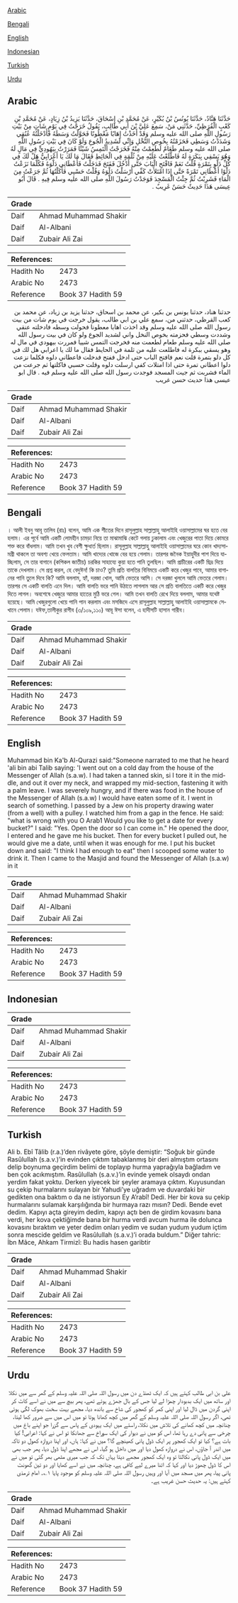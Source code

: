 [Arabic](#arabic)

[Bengali](#bengali)

[English](#english)

[Indonesian](#indonesian)

[Turkish](#turkish)

[Urdu](#urdu)

## Arabic


<div dir="rtl" lang="ar" style={{fontSize:'larger',backgroundColor:'#f8f9fa',padding:20}}>
حَدَّثَنَا هَنَّادٌ، حَدَّثَنَا يُونُسُ بْنُ بُكَيْرٍ، عَنْ مُحَمَّدِ بْنِ إِسْحَاقَ، حَدَّثَنَا يَزِيدُ بْنُ زِيَادٍ، عَنْ مُحَمَّدِ بْنِ كَعْبٍ الْقُرَظِيِّ، حَدَّثَنِي مَنْ، سَمِعَ عَلِيَّ بْنَ أَبِي طَالِبٍ، يَقُولُ خَرَجْتُ فِي يَوْمٍ شَاتٍ مِنْ بَيْتِ رَسُولِ اللَّهِ صلى الله عليه وسلم وَقَدْ أَخَذْتُ إِهَابًا مَعْطُونًا فَحَوَّلْتُ وَسَطَهُ فَأَدْخَلْتُهُ عُنُقِي وَشَدَدْتُ وَسَطِي فَحَزَمْتُهُ بِخُوصِ النَّخْلِ وَإِنِّي لَشَدِيدُ الْجُوعِ وَلَوْ كَانَ فِي بَيْتِ رَسُولِ اللَّهِ صلى الله عليه وسلم طَعَامٌ لَطَعِمْتُ مِنْهُ فَخَرَجْتُ أَلْتَمِسُ شَيْئًا فَمَرَرْتُ بِيَهُودِيٍّ فِي مَالٍ لَهُ وَهُوَ يَسْقِي بِبَكَرَةٍ لَهُ فَاطَّلَعْتُ عَلَيْهِ مِنْ ثُلْمَةٍ فِي الْحَائِطِ فَقَالَ مَا لَكَ يَا أَعْرَابِيُّ هَلْ لَكَ فِي كُلِّ دَلْوٍ بِتَمْرَةٍ قُلْتُ نَعَمْ فَافْتَحِ الْبَابَ حَتَّى أَدْخُلَ فَفَتَحَ فَدَخَلْتُ فَأَعْطَانِي دَلْوَهُ فَكُلَّمَا نَزَعْتُ دَلْوًا أَعْطَانِي تَمْرَةً حَتَّى إِذَا امْتَلأَتْ كَفِّي أَرْسَلْتُ دَلْوَهُ وَقُلْتُ حَسْبِي فَأَكَلْتُهَا ثُمَّ جَرَعْتُ مِنَ الْمَاءِ فَشَرِبْتُ ثُمَّ جِئْتُ الْمَسْجِدَ فَوَجَدْتُ رَسُولَ اللَّهِ صلى الله عليه وسلم فِيهِ ‏.‏ قَالَ أَبُو عِيسَى هَذَا حَدِيثٌ حَسَنٌ غَرِيبٌ ‏.‏
</div>
<div style={{backgroundColor:'#f8f9fa',padding:20, marginBottom: 10}}><table> <thead> <tr> <th>Grade</th> <th></th> </tr> </thead> <tbody> <tr><td>Daif</td><td>Ahmad Muhammad Shakir</td></tr><tr><td>Daif</td><td>Al-Albani</td></tr><tr><td>Daif</td><td>Zubair Ali Zai</td></tr></tbody></table><table> <thead> <tr> <th>References:</th> <th></th> </tr> </thead> <tbody><tr><td>Hadith No</td><td>2473</td></tr><tr><td>Arabic No</td><td>2473</td></tr><tr><td>Reference</td><td>Book 37 Hadith 59</td></tr></tbody></table></div>


<div dir="rtl" lang="ar" style={{fontSize:'larger',backgroundColor:'#f8f9fa',padding:20}}>
حدثنا هناد، حدثنا يونس بن بكير، عن محمد بن اسحاق، حدثنا يزيد بن زياد، عن محمد بن كعب القرظي، حدثني من، سمع علي بن ابي طالب، يقول خرجت في يوم شات من بيت رسول الله صلى الله عليه وسلم وقد اخذت اهابا معطونا فحولت وسطه فادخلته عنقي وشددت وسطي فحزمته بخوص النخل واني لشديد الجوع ولو كان في بيت رسول الله صلى الله عليه وسلم طعام لطعمت منه فخرجت التمس شييا فمررت بيهودي في مال له وهو يسقي ببكرة له فاطلعت عليه من ثلمة في الحايط فقال ما لك يا اعرابي هل لك في كل دلو بتمرة قلت نعم فافتح الباب حتى ادخل ففتح فدخلت فاعطاني دلوه فكلما نزعت دلوا اعطاني تمرة حتى اذا امتلات كفي ارسلت دلوه وقلت حسبي فاكلتها ثم جرعت من الماء فشربت ثم جيت المسجد فوجدت رسول الله صلى الله عليه وسلم فيه . قال ابو عيسى هذا حديث حسن غريب
</div>
<div style={{backgroundColor:'#f8f9fa',padding:20, marginBottom: 10}}><table> <thead> <tr> <th>Grade</th> <th></th> </tr> </thead> <tbody> <tr><td>Daif</td><td>Ahmad Muhammad Shakir</td></tr><tr><td>Daif</td><td>Al-Albani</td></tr><tr><td>Daif</td><td>Zubair Ali Zai</td></tr></tbody></table><table> <thead> <tr> <th>References:</th> <th></th> </tr> </thead> <tbody><tr><td>Hadith No</td><td>2473</td></tr><tr><td>Arabic No</td><td>2473</td></tr><tr><td>Reference</td><td>Book 37 Hadith 59</td></tr></tbody></table></div>

## Bengali


<div dir="ltr" lang="bn" style={{fontSize:'larger',backgroundColor:'#f8f9fa',padding:20}}>
। আলী ইবনু আবূ তালিব (রাঃ) বলেন, আমি এক শীতের দিনে রাসূলুল্লাহ সাল্লাল্লাহু আলাইহি ওয়াসাল্লামের ঘর হতে বের হলাম। এর পূর্বে আমি একটি লোমহীন চামড়া নিয়ে তা মাঝামাঝি কেটে গলায় ঢুকালাম এবং খেজুরের পাতা দিয়ে কোমরে শক্ত করে বাঁধলাম। আমি তখন খুব বেশী ক্ষুধার্ত ছিলাম। রাসূলুল্লাহ সাল্লাল্লাহু আলাইহি ওয়াসাল্লামের ঘরে কোন খাদ্যসামগ্রী থাকলে তা অবশ্য খেয়ে ফেলতাম। আমি খাদ্যের খোজে বের হয়ে গেলাম। তারপর জনৈক ইয়াহুদীর পাশ দিয়ে যাচ্ছিলাম, সে তার বাগানে (কপিকল জাতীয়) চরকির সাহায্যে কুয়া হতে পানি তুলছিল। আমি প্রাচীরের একটি ছিদ্র দিয়ে তাকে দেখলাম। সে প্রশ্ন করল, হে বেদুঈন! কি চাও? তুমি প্রতি বালতির বিনিময়ে একটি করে খেজুর পাবে, আমার বাগানের পানি তুলে দিবে কি? আমি বললাম, হ্যাঁ, দরজা খোল, আমি ভেতরে আসি। সে দরজা খুললে আমি ভেতরে গেলাম। তারপর সে একটি বালতি এনে দিল। আমি বালতি ভরে পানি উঠাতে লাগলাম আর সে প্রতি বালতিতে একটি করে খেজুর দিতে লাগল। অবশেষে খেজুরে আমার হাতের মুঠি ভরে গেল। আমি তখন বালতি রেখে দিয়ে বললাম, আমার যথেষ্ট হয়েছে। আমি খেজুরগুলো খেয়ে পানি পান করলাম এবং মসজিদে এসে রাসূলুল্লাহ সাল্লাল্লাহু আলাইহি ওয়াসাল্লামকে সেখানে পেলাম। যঈফ,তালীকুর রাগীব (৩/১০৯,১১০) আবূ ঈসা বলেন, এ হাদীসটি হাসান গারীব।
</div>
<div style={{backgroundColor:'#f8f9fa',padding:20, marginBottom: 10}}><table> <thead> <tr> <th>Grade</th> <th></th> </tr> </thead> <tbody> <tr><td>Daif</td><td>Ahmad Muhammad Shakir</td></tr><tr><td>Daif</td><td>Al-Albani</td></tr><tr><td>Daif</td><td>Zubair Ali Zai</td></tr></tbody></table><table> <thead> <tr> <th>References:</th> <th></th> </tr> </thead> <tbody><tr><td>Hadith No</td><td>2473</td></tr><tr><td>Arabic No</td><td>2473</td></tr><tr><td>Reference</td><td>Book 37 Hadith 59</td></tr></tbody></table></div>

## English


<div dir="ltr" lang="en" style={{fontSize:'larger',backgroundColor:'#f8f9fa',padding:20}}>
Muhammad bin Ka'b Al-Qurazi said:"Someone narrated to me that he heard 'ali bin abi Talib saying: 'I went out on a cold day from the house of the Messenger of Allah (s.a.w). I had taken a tanned skin, si I tore it in the middle, and out it over my neck, and wrapped my mid-section, fastening it with a palm leave. I was severely hungry, and if there was food in the house of the Messenger of Allah (s.a.w) I would have eaten some of it. I went in search of something. I passed by a Jew on his property drawing water (from a well) with a pulley. I watched him from a gap in the fence. He said: "what is wrong with you O Arab1 Would you like to get a date for every bucket?" I said: "Yes. Open the door so I can come in." He opened the door, I entered and he gave me his bucket. Then for every bucket I pulled out, he would give me a date, until when it was enough for me. I put his bucket down and said: "I think I had enough to eat" then I scooped some water to drink it. Then I came to the Masjid and found the Messenger of Allah (s.a.w) in it
</div>
<div style={{backgroundColor:'#f8f9fa',padding:20, marginBottom: 10}}><table> <thead> <tr> <th>Grade</th> <th></th> </tr> </thead> <tbody> <tr><td>Daif</td><td>Ahmad Muhammad Shakir</td></tr><tr><td>Daif</td><td>Al-Albani</td></tr><tr><td>Daif</td><td>Zubair Ali Zai</td></tr></tbody></table><table> <thead> <tr> <th>References:</th> <th></th> </tr> </thead> <tbody><tr><td>Hadith No</td><td>2473</td></tr><tr><td>Arabic No</td><td>2473</td></tr><tr><td>Reference</td><td>Book 37 Hadith 59</td></tr></tbody></table></div>

## Indonesian


<div dir="ltr" lang="id" style={{fontSize:'larger',backgroundColor:'#f8f9fa',padding:20}}>

</div>
<div style={{backgroundColor:'#f8f9fa',padding:20, marginBottom: 10}}><table> <thead> <tr> <th>Grade</th> <th></th> </tr> </thead> <tbody> <tr><td>Daif</td><td>Ahmad Muhammad Shakir</td></tr><tr><td>Daif</td><td>Al-Albani</td></tr><tr><td>Daif</td><td>Zubair Ali Zai</td></tr></tbody></table><table> <thead> <tr> <th>References:</th> <th></th> </tr> </thead> <tbody><tr><td>Hadith No</td><td>2473</td></tr><tr><td>Arabic No</td><td>2473</td></tr><tr><td>Reference</td><td>Book 37 Hadith 59</td></tr></tbody></table></div>

## Turkish


<div dir="ltr" lang="tr" style={{fontSize:'larger',backgroundColor:'#f8f9fa',padding:20}}>
Ali b. Ebî Tâlib (r.a.)’den rivâyete göre, şöyle demiştir: “Soğuk bir günde Rasûlullah (s.a.v.)’in evinden çıktım tabaklanmış bir deri almıştım ortasını delip boynuma geçirdim belimi de toplayıp hurma yaprağıyla bağladım ve ben çok acıkmıştım. Rasûlullah (s.a.v.)’in evinde yemek olsaydı ondan yerdim fakat yoktu. Derken yiyecek bir şeyler aramaya çıktım. Kuyusundan su çekip hurmalarını sulayan bir Yahudi’ye uğradım ve duvardaki bir gedikten ona baktım o da ne istiyorsun Ey A’rabî! Dedi. Her bir kova su çekip hurmalarını sulamak karşılığında bir hurmaya razı mısın? Dedi. Bende evet dedim. Kapıyı açta gireyim dedim, kapıyı açtı ben de girdim kovasını bana verdi, her kova çektiğimde bana bir hurma verdi avcum hurma ile dolunca kovasını bıraktım ve yeter dedim onları yedim ve sudan yudum yudum içtim sonra mescide geldim ve Rasûlullah (s.a.v.)’i orada buldum.” Diğer tahric: İbn Mâce, Ahkam Tirmizî: Bu hadis hasen garibtir
</div>
<div style={{backgroundColor:'#f8f9fa',padding:20, marginBottom: 10}}><table> <thead> <tr> <th>Grade</th> <th></th> </tr> </thead> <tbody> <tr><td>Daif</td><td>Ahmad Muhammad Shakir</td></tr><tr><td>Daif</td><td>Al-Albani</td></tr><tr><td>Daif</td><td>Zubair Ali Zai</td></tr></tbody></table><table> <thead> <tr> <th>References:</th> <th></th> </tr> </thead> <tbody><tr><td>Hadith No</td><td>2473</td></tr><tr><td>Arabic No</td><td>2473</td></tr><tr><td>Reference</td><td>Book 37 Hadith 59</td></tr></tbody></table></div>

## Urdu


<div dir="rtl" lang="ur" style={{fontSize:'larger',backgroundColor:'#f8f9fa',padding:20}}>
علی بن ابی طالب کہتے ہیں کہ ایک ٹھنڈے دن میں رسول اللہ صلی اللہ علیہ وسلم کے گھر سے میں نکلا اور ساتھ میں ایک بدبودار چمڑا لے لیا جس کے بال جھڑے ہوئے تھے، پھر بیچ سے میں نے اسے کاٹ کر اپنی گردن میں ڈال لیا اور اپنی کمر کو کھجور کی شاخ سے باندھ دیا، مجھے بہت سخت بھوک لگی ہوئی تھی، اگر رسول اللہ صلی اللہ علیہ وسلم کے گھر میں کچھ کھانا ہوتا تو میں اس میں سے ضرور کھا لیتا، چنانچہ میں کچھ کھانے کی تلاش میں نکلا، راستے میں ایک یہودی کے پاس سے گزرا جو اپنے باغ میں چرخی سے پانی دے رہا تھا، اس کو میں نے دیوار کی ایک سوراخ سے جھانکا تو اس نے کہا: اعرابی! کیا بات ہے؟ کیا تو ایک کھجور پر ایک ڈول پانی کھینچے گا؟ میں نے کہا: ہاں، اور اپنا دروازہ کھول دو تاکہ میں اندر آ جاؤں، اس نے دروازہ کھول دیا اور میں داخل ہو گیا، اس نے مجھے اپنا ڈول دیا، پھر جب بھی میں ایک ڈول پانی نکالتا تو وہ ایک کھجور مجھے دیتا یہاں تک کہ جب میری مٹھی بھر گئی تو میں نے اس کا ڈول چھوڑ دیا اور کہا کہ اتنا میرے لیے کافی ہے، چنانچہ میں نے اسے کھایا اور دو تین گھونٹ پانی پیا، پھر میں مسجد میں آیا اور وہیں رسول اللہ صلی اللہ علیہ وسلم کو موجود پایا ۱؎۔ امام ترمذی کہتے ہیں: یہ حدیث حسن غریب ہے۔
</div>
<div style={{backgroundColor:'#f8f9fa',padding:20, marginBottom: 10}}><table> <thead> <tr> <th>Grade</th> <th></th> </tr> </thead> <tbody> <tr><td>Daif</td><td>Ahmad Muhammad Shakir</td></tr><tr><td>Daif</td><td>Al-Albani</td></tr><tr><td>Daif</td><td>Zubair Ali Zai</td></tr></tbody></table><table> <thead> <tr> <th>References:</th> <th></th> </tr> </thead> <tbody><tr><td>Hadith No</td><td>2473</td></tr><tr><td>Arabic No</td><td>2473</td></tr><tr><td>Reference</td><td>Book 37 Hadith 59</td></tr></tbody></table></div>